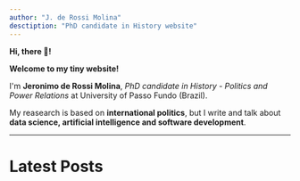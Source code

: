 ```yaml
---
author: "J. de Rossi Molina"
desctiption: "PhD candidate in History website"
---
```


**Hi, there 👋!**

**Welcome to my tiny website!**

I'm **Jeronimo de Rossi Molina**, _PhD candidate in History - Politics and Power Relations_ at University of Passo Fundo (Brazil).


My reasearch is based on **international politics**, but I write and talk about **data science, artificial intelligence and software development**.

***

# Latest Posts